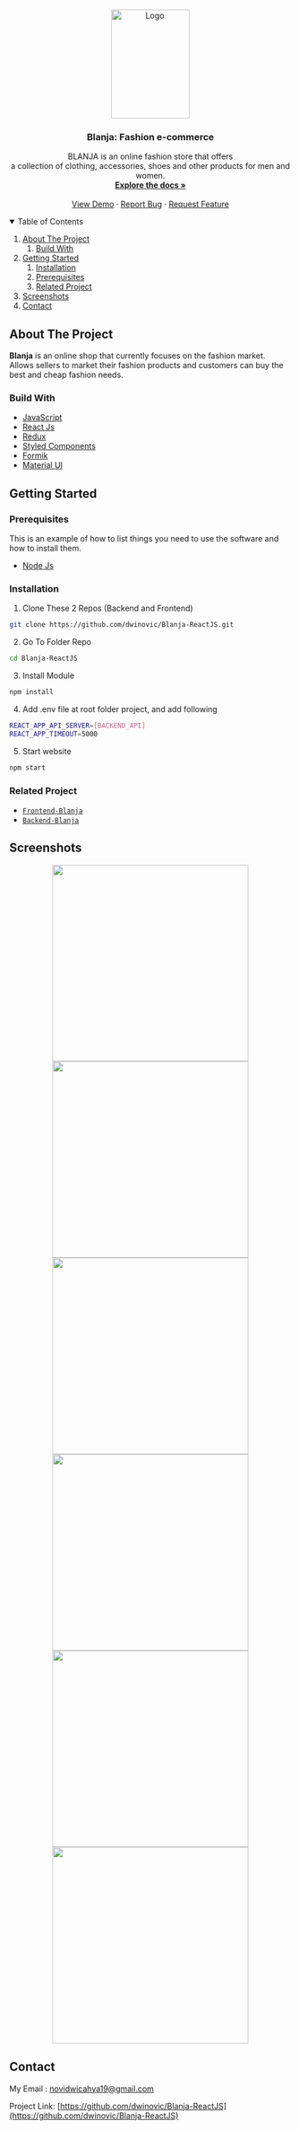 <!-- PROJECT LOGO -->
<br />
<p align="center">
  <a href="https://github.com/dwinovic/Blanja-ReactJS">
    <img src="https://res.cloudinary.com/dnv-images/image/upload/v1631599120/Blanja%20com/blanja_pdgveq.svg" alt="Logo" width="140" height="194">
  </a>

  <h3 align="center">Blanja: Fashion e-commerce</h3>

  <p align="center">
    BLANJA is an online fashion store that offers <br> a collection of clothing, accessories, shoes and other products for men and women.
    <br />
    <a href="https://github.com/dwinovic/Blanja-ReactJS"><strong>Explore the docs »</strong></a>
    <br />
    <br />
    <a href="https://blanja.vercel.app/">View Demo</a>
    ·
    <a href="https://github.com/dwinovic/Blanja-ReactJS">Report Bug</a>
    ·
    <a href="https://github.com/dwinovic/Blanja-ReactJS">Request Feature</a>
  </p>
</p>

<!-- TABLE OF CONTENTS -->
<details open="open">
  <summary>Table of Contents</summary>
  <ol>
    <li>
      <a href="#about-the-project">About The Project</a>
        <ol>
            <li>
                <a href="#build-with">Build With</a>
            </li>
        </ol>
    </li>
    <li>
      <a href="#getting-started">Getting Started</a>
      <ol>
        <li>
          <a href="#installation">Installation</a>
        </li>
        <li>
          <a href="#prerequisites">Prerequisites</a>
        </li>
        <li>
          <a href="#related-project">Related Project</a>
        </li>
      </ol>
    </li>
    <li><a href="#screenshots">Screenshots</a></li>
    <li><a href="#contact">Contact</a></li>
  </ol>
</details>

<!-- ABOUT THE PROJECT -->

## About The Project

<b>Blanja</b> is an online shop that currently focuses on the fashion market. Allows sellers to market their fashion products and customers can buy the best and cheap fashion needs.

### Build With
* [JavaScript](https://www.javascript.com/)
* [React Js](https://reactjs.org/)
* [Redux](https://redux.js.org/)
* [Styled Components](https://styled-components.com/)
* [Formik](https://formik.org/)
* [Material UI](https://material-ui.com/)

## Getting Started

### Prerequisites

This is an example of how to list things you need to use the software and how to install them.
* [Node Js](https://nodejs.org/en/download/)

### Installation

1. Clone These 2 Repos (Backend and Frontend)
```sh
git clone https://github.com/dwinovic/Blanja-ReactJS.git
```
2. Go To Folder Repo
```sh
cd Blanja-ReactJS
```
3. Install Module
```sh
npm install
```
4. Add .env file at root folder project, and add following
```sh
REACT_APP_API_SERVER=[BACKEND_API]
REACT_APP_TIMEOUT=5000
```
5. Start website
```sh
npm start
```

### Related Project
* [`Frontend-Blanja`](https://github.com/dwinovic/Blanja-ReactJS)
* [`Backend-Blanja`](https://github.com/dwinovic/blanja-backend)

## Screenshots

<div align="center">
    <img width="350" src="https://res.cloudinary.com/dnv-images/image/upload/v1631751966/Blanja%20com/Blanja_01_qtyptw.png">   
    <img width="350" src="https://res.cloudinary.com/dnv-images/image/upload/v1631751966/Blanja%20com/Blanja_02_txalbt.png">
</div>
<div align="center">
    <img width="350" src="https://res.cloudinary.com/dnv-images/image/upload/v1631751969/Blanja%20com/Blanja_03_zlzxus.png">   
    <img width="350" src="https://res.cloudinary.com/dnv-images/image/upload/v1631751968/Blanja%20com/Blanja_04_kkuxbk.png">
</div>
<div align="center">
    <img width="350" src="https://res.cloudinary.com/dnv-images/image/upload/v1631753876/Blanja%20com/Blanja_05_cbwnvu.png">   
    <img width="350" src="https://res.cloudinary.com/dnv-images/image/upload/v1631753879/Blanja%20com/Blanja_06_s0t7dp.png">
</div>

## Contact
My Email : novidwicahya19@gmail.com

Project Link: [https://github.com/dwinovic/Blanja-ReactJS](https://github.com/dwinovic/Blanja-ReactJS)


